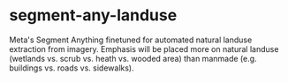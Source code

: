 # segment-any-landuse
Meta's Segment Anything finetuned for automated natural landuse extraction from imagery. Emphasis will be placed more on natural landuse (wetlands vs. scrub vs. heath vs. wooded area) than manmade (e.g. buildings vs. roads vs. sidewalks).
